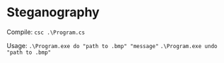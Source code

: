 # Steganography


Compile: 
`csc .\Program.cs`

Usage:
`.\Program.exe do "path to .bmp" "message"`
`.\Program.exe undo "path to .bmp"`
